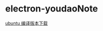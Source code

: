 # electron-youdaoNote


[ubuntu 编译版本下载](https://github.com/yunfhu/electron-youdaoNote/releases/download/0.11/electron-youdaoNote_0.1.1_amd64.deb)
